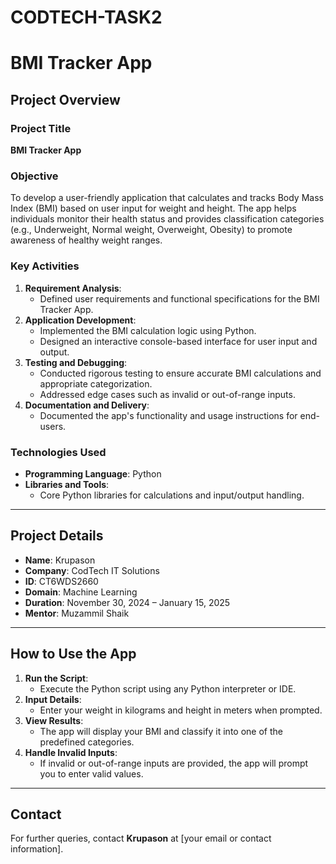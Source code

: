 # CODTECH-TASK2

# BMI Tracker App

## Project Overview

### Project Title
**BMI Tracker App**

### Objective
To develop a user-friendly application that calculates and tracks Body Mass Index (BMI) based on user input for weight and height. The app helps individuals monitor their health status and provides classification categories (e.g., Underweight, Normal weight, Overweight, Obesity) to promote awareness of healthy weight ranges.

### Key Activities
1. **Requirement Analysis**:
   - Defined user requirements and functional specifications for the BMI Tracker App.
2. **Application Development**:
   - Implemented the BMI calculation logic using Python.
   - Designed an interactive console-based interface for user input and output.
3. **Testing and Debugging**:
   - Conducted rigorous testing to ensure accurate BMI calculations and appropriate categorization.
   - Addressed edge cases such as invalid or out-of-range inputs.
4. **Documentation and Delivery**:
   - Documented the app's functionality and usage instructions for end-users.

### Technologies Used
- **Programming Language**: Python
- **Libraries and Tools**:
  - Core Python libraries for calculations and input/output handling.

---

## Project Details

- **Name**: Krupason
- **Company**: CodTech IT Solutions
- **ID**: CT6WDS2660
- **Domain**: Machine Learning
- **Duration**: November 30, 2024 – January 15, 2025
- **Mentor**: Muzammil Shaik

---

## How to Use the App
1. **Run the Script**:
   - Execute the Python script using any Python interpreter or IDE.
2. **Input Details**:
   - Enter your weight in kilograms and height in meters when prompted.
3. **View Results**:
   - The app will display your BMI and classify it into one of the predefined categories.
4. **Handle Invalid Inputs**:
   - If invalid or out-of-range inputs are provided, the app will prompt you to enter valid values.

---

## Contact
For further queries, contact **Krupason** at [your email or contact information].
